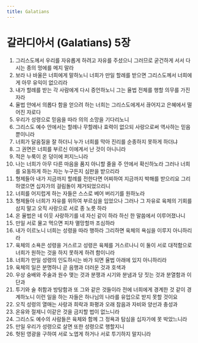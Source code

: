 ```yaml
---
title: Galatians
---
```


# 갈라디아서 (Galatians) 5장
1. 그리스도께서 우리를 자유롭게 하려고 자유를 주셨으니 그러므로 굳건하게 서서 다시는 종의 멍에를 메지 말라
1. 보라 나 바울은 너희에게 말하노니 너희가 만일 할례를 받으면 그리스도께서 너희에게 아무 유익이 없으리라
1. 내가 할례를 받는 각 사람에게 다시 증언하노니 그는 율법 전체를 행할 의무를 가진 자라
1. 율법 안에서 의롭다 함을 얻으려 하는 너희는 그리스도에게서 끊어지고 은혜에서 떨어진 자로다
1. 우리가 성령으로 믿음을 따라 의의 소망을 기다리노니
1. 그리스도 예수 안에서는 할례나 무할례나 효력이 없으되 사랑으로써 역사하는 믿음뿐이니라
1. 너희가 달음질을 잘 하더니 누가 너희를 막아 진리를 순종하지 못하게 하더냐
1. 그 권면은 너희를 부르신 이에게서 난 것이 아니니라
1. 적은 누룩이 온 덩이에 퍼지느니라
1. 나는 너희가 아무 다른 마음을 품지 아니할 줄을 주 안에서 확신하노라 그러나 너희를 요동하게 하는 자는 누구든지 심판을 받으리라
1. 형제들아 내가 지금까지 할례를 전한다면 어찌하여 지금까지 박해를 받으리요 그리하였으면 십자가의 걸림돌이 제거되었으리니
1. 너희를 어지럽게 하는 자들은 스스로 베어 버리기를 원하노라
1. 형제들아 너희가 자유를 위하여 부르심을 입었으나 그러나 그 자유로 육체의 기회를 삼지 말고 오직 사랑으로 서로 종 노릇 하라
1. 온 율법은 네 이웃 사랑하기를 네 자신 같이 하라 하신 한 말씀에서 이루어졌나니
1. 만일 서로 물고 먹으면 피차 멸망할까 조심하라
1. 내가 이르노니 너희는 성령을 따라 행하라 그리하면 육체의 욕심을 이루지 아니하리라
1. 육체의 소욕은 성령을 거스르고 성령은 육체를 거스르나니 이 둘이 서로 대적함으로 너희가 원하는 것을 하지 못하게 하려 함이니라
1. 너희가 만일 성령의 인도하시는 바가 되면 율법 아래에 있지 아니하리라
1. 육체의 일은 분명하니 곧 음행과 더러운 것과 호색과
1. 우상 숭배와 주술과 원수 맺는 것과 분쟁과 시기와 분냄과 당 짓는 것과 분열함과 이단과
1. 투기와 술 취함과 방탕함과 또 그와 같은 것들이라 전에 너희에게 경계한 것 같이 경계하노니 이런 일을 하는 자들은 하나님의 나라를 유업으로 받지 못할 것이요
1. 오직 성령의 열매는 사랑과 희락과 화평과 오래 참음과 자비와 양선과 충성과
1. 온유와 절제니 이같은 것을 금지할 법이 없느니라
1. 그리스도 예수의 사람들은 육체와 함께 그 정욕과 탐심을 십자가에 못 박았느니라
1. 만일 우리가 성령으로 살면 또한 성령으로 행할지니
1. 헛된 영광을 구하여 서로 노엽게 하거나 서로 투기하지 말지니라